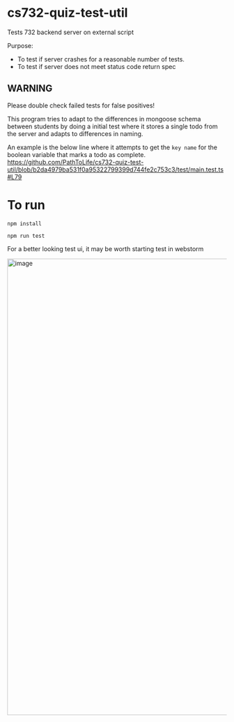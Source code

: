 # cs732-quiz-test-util
Tests 732 backend server on external script

Purpose:
- To test if server crashes for a reasonable number of tests.
- To test if server does not meet status code return spec

## WARNING
Please double check failed tests for false positives!

This program tries to adapt to the differences in mongoose schema between 
students by doing a initial test where it stores a single todo from the server and adapts to differences in naming.

An example is the below line where it attempts to get the `key name` for the boolean variable that marks a todo as complete.
https://github.com/PathToLife/cs732-quiz-test-util/blob/b2da4979ba531f0a95322799399d744fe2c753c3/test/main.test.ts#L79

# To run

`npm install`

`npm run test`

For a better looking test ui, it may be worth starting test in webstorm

<img width="1047" alt="image" src="https://user-images.githubusercontent.com/12622625/175197608-9ff7e5f4-e9b0-4e92-86ee-1c18c17b29e1.png">
